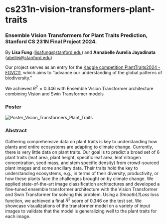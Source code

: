 # cs231n-vision-transformers-plant-traits
### **Ensemble Vision Transformers for Plant Traits Prediction**, Stanford CS 231N Final Project 2024.

By **Lisa Fung** (lisafung@stanford.edu) and **Annabelle Aurelia Jayadinata** (abellej@stanford.edu)

Our project serves as an entry for the [Kaggle competition PlantTraits2024 - FGVC11](https://www.kaggle.com/competitions/planttraits2024/), which aims to “advance
our understanding of the global patterns of biodiversity.”

We achieved $R^2 = 0.346$ with Ensemble Vision Transformer architecture combining Vision and Swin Transformer models

### Poster
![Poster_Vision_Transformers_Plant_Traits](https://github.com/lfun1/cs231n-vision-transformers-plant-traits/assets/71937811/a145e4b1-671c-4c59-8734-15e7eff9aa7f)

### Abstract
Gathering comprehensive data on plant traits is key to understanding how plants and entire ecosystems are adapting to climate change. Currently, there is very little data on plant traits. Our goal is to predict a broad set of 6 plant traits (leaf area, plant height, specific leaf area, leaf nitrogen concentration, seed mass, and stem specific density) from crowd-sourced plant images and some ancillary data. Their traits hold the key to understanding ecosystems, e.g., in terms of their diversity, productivity, or how these plants face the challenges brought on by climate change. We applied state-of-the-art image classification architectures and developed a fine-tuned ensemble transformer architecture with the Vision Transformer and Swin Transformer for solving this problem. Using a _SmoothL1Loss_ loss function, we achieved a final $R^2$ score of $0.346$ on the test set. We showcase visualizations of the transformer model on a variety of input images to validate that the model is generalizing well to the plant traits for each image.
